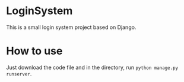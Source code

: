 # LoginSystem
This is a small login system project based on Django.

# How to use
Just download the code file and in the directory, run ```python manage.py runserver```.
